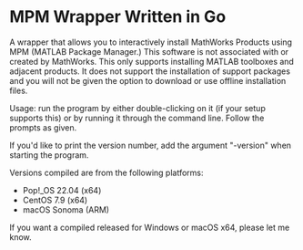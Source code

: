 # MPM Wrapper Written in Go
A wrapper that allows you to interactively install MathWorks Products using MPM (MATLAB Package Manager.) This software is not associated with or created by MathWorks. This only supports installing MATLAB toolboxes and adjacent products. It does not support the installation of support packages and you will not be given the option to download or use offline installation files.

Usage: run the program by either double-clicking on it (if your setup supports this) or by running it through the command line. Follow the prompts as given.

If you'd like to print the version number, add the argument "-version" when starting the program.

Versions compiled are from the following platforms:

- Pop!_OS 22.04 (x64)
- CentOS 7.9 (x64)
- macOS Sonoma (ARM)

If you want a compiled released for Windows or macOS x64, please let me know.
